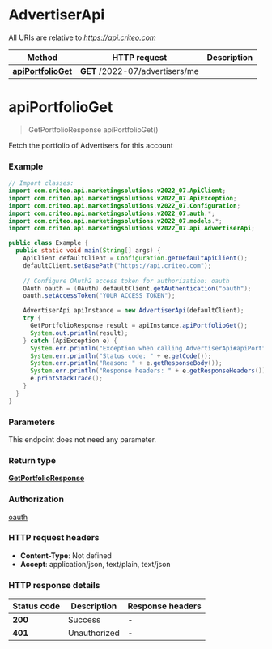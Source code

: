 # AdvertiserApi

All URIs are relative to *https://api.criteo.com*

Method | HTTP request | Description
------------- | ------------- | -------------
[**apiPortfolioGet**](AdvertiserApi.md#apiPortfolioGet) | **GET** /2022-07/advertisers/me | 


<a name="apiPortfolioGet"></a>
# **apiPortfolioGet**
> GetPortfolioResponse apiPortfolioGet()



Fetch the portfolio of Advertisers for this account

### Example
```java
// Import classes:
import com.criteo.api.marketingsolutions.v2022_07.ApiClient;
import com.criteo.api.marketingsolutions.v2022_07.ApiException;
import com.criteo.api.marketingsolutions.v2022_07.Configuration;
import com.criteo.api.marketingsolutions.v2022_07.auth.*;
import com.criteo.api.marketingsolutions.v2022_07.models.*;
import com.criteo.api.marketingsolutions.v2022_07.api.AdvertiserApi;

public class Example {
  public static void main(String[] args) {
    ApiClient defaultClient = Configuration.getDefaultApiClient();
    defaultClient.setBasePath("https://api.criteo.com");
    
    // Configure OAuth2 access token for authorization: oauth
    OAuth oauth = (OAuth) defaultClient.getAuthentication("oauth");
    oauth.setAccessToken("YOUR ACCESS TOKEN");

    AdvertiserApi apiInstance = new AdvertiserApi(defaultClient);
    try {
      GetPortfolioResponse result = apiInstance.apiPortfolioGet();
      System.out.println(result);
    } catch (ApiException e) {
      System.err.println("Exception when calling AdvertiserApi#apiPortfolioGet");
      System.err.println("Status code: " + e.getCode());
      System.err.println("Reason: " + e.getResponseBody());
      System.err.println("Response headers: " + e.getResponseHeaders());
      e.printStackTrace();
    }
  }
}
```

### Parameters
This endpoint does not need any parameter.

### Return type

[**GetPortfolioResponse**](GetPortfolioResponse.md)

### Authorization

[oauth](../README.md#oauth)

### HTTP request headers

 - **Content-Type**: Not defined
 - **Accept**: application/json, text/plain, text/json

### HTTP response details
| Status code | Description | Response headers |
|-------------|-------------|------------------|
**200** | Success |  -  |
**401** | Unauthorized |  -  |

